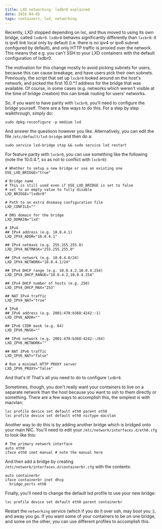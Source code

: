 ```yaml
---
title: LXD networking: lxdbr0 explained
date: 2016-04-05
tags: containers, lxd, networking
---
```


Recently, LXD stopped depending on lxc, and thus moved to using its own bridge,
called `lxdbr0`. `lxdbr0` behaves significantly differently than `lxcbr0`: it
is ipv6 link local only by default (i.e. there is no ipv4 or ipv6 subnet
configured by default), and only HTTP traffic is proxied over the network. This
means that e.g. you can't SSH to your LXD containers with the default
configuration of lxdbr0.

The motivation for this change mostly to avoid picking subnets for users,
because this can cause breakage, and have users pick their own subnets.
Previously, the script that set up `lxcbr0` looked around on the host's
network, and picked the first 10.0.\*.1 address for the bridge that was
available. Of course, in some cases (e.g. networks which weren't visible at the
time of bridge creation) this can break routing for users' networks.

So, if you want to have parity with `lxcbr0`, you'll need to configure the
bridge yourself. There are a few ways to do this. For a step by step
walkthrough, simply do:

    sudo dpkg-reconfigure -p medium lxd

And answer the questions however you like. Alternatively, you can edit the file
`/etc/default/lxd-bridge` and then do a:

    sudo service lxd-bridge stop && sudo service lxd restart

For feature parity with `lxcbr0`, you can use something like the following
(note the 10.0.4.\*, so as not to conflict with `lxcbr0`):

    # Whether to setup a new bridge or use an existing one
    USE_LXD_BRIDGE="true"

    # Bridge name
    # This is still used even if USE_LXD_BRIDGE is set to false
    # set to an empty value to fully disable
    LXD_BRIDGE="lxdbr0"

    # Path to an extra dnsmasq configuration file
    LXD_CONFILE=""

    # DNS domain for the bridge
    LXD_DOMAIN="lxd"

    # IPv4
    ## IPv4 address (e.g. 10.0.4.1)
    LXD_IPV4_ADDR="10.0.4.1"

    ## IPv4 netmask (e.g. 255.255.255.0)
    LXD_IPV4_NETMASK="255.255.255.0"

    ## IPv4 network (e.g. 10.0.4.0/24)
    LXD_IPV4_NETWORK="10.0.4.1/24"

    ## IPv4 DHCP range (e.g. 10.0.4.2,10.0.4.254)
    LXD_IPV4_DHCP_RANGE="10.0.4.2,10.0.4.254"

    ## IPv4 DHCP number of hosts (e.g. 250)
    LXD_IPV4_DHCP_MAX="253"

    ## NAT IPv4 traffic
    LXD_IPV4_NAT="true"

    # IPv6
    ## IPv6 address (e.g. 2001:470:b368:4242::1)
    LXD_IPV6_ADDR=""

    ## IPv6 CIDR mask (e.g. 64)
    LXD_IPV6_MASK=""

    ## IPv6 network (e.g. 2001:470:b368:4242::/64)
    LXD_IPV6_NETWORK=""

    ## NAT IPv6 traffic
    LXD_IPV6_NAT="false"

    # Run a minimal HTTP PROXY server
    LXD_IPV6_PROXY="false"

And that's it! That's all you need to do to configure `lxdbr0`.

Sometimes, though, you don't really want your containers to live on a separate
network than the host because you want to ssh to them directly or something.
There are a few ways to accomplish this, the simplest is with macvlan:

    lxc profile device set default eth0 parent eth0
    lxc profile device set default eth0 nictype macvlan

Another way to do this is by adding another bridge which is bridged onto your
main NIC. You'll need to edit your `/etc/network/interfaces.d/eth0.cfg` to look
like this:

    # The primary network interface
    auto eth0
    iface eth0 inet manual # note the manual here

And then add a bridge by creating `/etc/network/interfaces.d/containerbr.cfg`
with the contents:

    auto containerbr
    iface containerbr inet dhcp
      bridge_ports eth0

Finally, you'll need to change the default lxd profile to use your new bridge:

    lxc profile device set default eth0 parent containerbr

Restart the `networking` service (which if you do it over ssh, may boot you :),
and away you go. If you want some of your containers to be on one bridge, and
some on the other, you can use different profiles to accomplish this.
